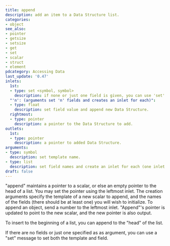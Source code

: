 ```yaml
---
title: append
description: add an item to a Data Structure list.
categories:
- object
see_also:
- pointer
- getsize
- setsize
- get
- set
- scalar
- struct
- element
pdcategory: Accessing Data
last_update: '0.47'
inlets:
  1st:
  - type: set <symbol, symbol>
    description: if none or just one field is given, you can use 'set' to set struct name and field.
  "'n': (arguments set 'n' fields and creates an inlet for each)":
  - type: float
    description: set field value and append new Data Structure.
  rightmost:
  - type: pointer
    description: a pointer to the Data Structure to add.
outlets:
  1st:
  - type: pointer
    description: a pointer to added Data Structure.
arguments:
- type: symbol
  description: set template name.
- type: list
  description: set field names and create an inlet for each (one inlet is created by default).
draft: false
---
```

"append" maintains a pointer to a scalar, or else an empty pointer to the head of a list. You may set the pointer using the leftmost inlet. The creation arguments specify the template of a new scalar to append, and the names of the fields (there should be at least one) you will wish to initialize. To append an object, send a number to the leftmost inlet. "Append"'s pointer is updated to point to the new scalar, and the new pointer is also output.

To insert to the beginning of a list, you can append to the "head" of the list.

If there are no fields or just one specified as as argument, you can use a "set" message to set both the template and field.